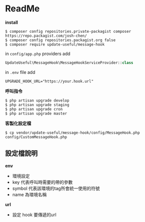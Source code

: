 # ReadMe

**install**

```
$ composer config repositories.private-packagist composer https://repo.packagist.com/josh-chen/
$ composer config repositories.packagist.org false
$ composer require update-useful/message-hook
```

in `config/app.php` providers add
```php
UpdateUseful\MessageHook\MessageHookServiceProvider::class
```

in `.env` file add
```
UPGRADE_HOOK_URL="https://your.hook.url"
```

**呼叫指令**
```
$ php artisan upgrade develop
$ php artisan upgrade staging
$ php artisan upgrade cron
$ php artisan upgrade master
```

**客製化設定檔**
```
$ cp vendor/update-useful/message-hook/config/MessageHook.php config/CustomMessageHook.php
```

## 設定檔說明

**env**
- 環境設定
- key 代表呼叫時需要的帶的參數
- symbol 代表該環境的tag所會統一使用的符號
- name 為環境名稱

**url**
- 設定 hook 要傳遞的url